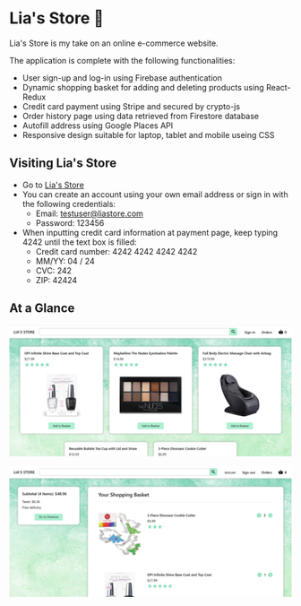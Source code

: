 # Lia's Store :shopping_cart:

Lia's Store is my take on an online e-commerce website.

The application is complete with the following functionalities:

- User sign-up and log-in using Firebase authentication
- Dynamic shopping basket for adding and deleting products using React-Redux
- Credit card payment using Stripe and secured by crypto-js
- Order history page using data retrieved from Firestore database
- Autofill address using Google Places API
- Responsive design suitable for laptop, tablet and mobile useing CSS

## Visiting Lia's Store

- Go to [Lia's Store](https://online-store-lia-weng.herokuapp.com/)
- You can create an account using your own email address or sign in with the following credentials:
  - Email: testuser@liastore.com
  - Password: 123456
- When inputting credit card information at payment page, keep typing 4242 until the text box is filled:
  - Credit card number: 4242 4242 4242 4242
  - MM/YY: 04 / 24
  - CVC: 242
  - ZIP: 42424

## At a Glance

![home page](https://github.com/LiaWeng/Lias-Store/blob/main/screenshots/home_page.jpg?raw=true)

![shopping basket](https://github.com/LiaWeng/Lias-Store/blob/main/screenshots/shopping_basket.jpg?raw=true)
